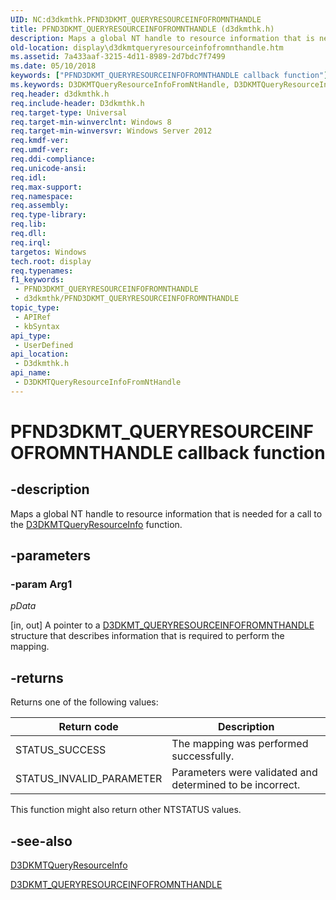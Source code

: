 ```yaml
---
UID: NC:d3dkmthk.PFND3DKMT_QUERYRESOURCEINFOFROMNTHANDLE
title: PFND3DKMT_QUERYRESOURCEINFOFROMNTHANDLE (d3dkmthk.h)
description: Maps a global NT handle to resource information that is needed for a call to the D3DKMTQueryResourceInfo function.
old-location: display\d3dkmtqueryresourceinfofromnthandle.htm
ms.assetid: 7a433aaf-3215-4d11-8989-2d7bdc7f7499
ms.date: 05/10/2018
keywords: ["PFND3DKMT_QUERYRESOURCEINFOFROMNTHANDLE callback function"]
ms.keywords: D3DKMTQueryResourceInfoFromNtHandle, D3DKMTQueryResourceInfoFromNtHandle callback function [Display Devices], PFND3DKMT_QUERYRESOURCEINFOFROMNTHANDLE, PFND3DKMT_QUERYRESOURCEINFOFROMNTHANDLE callback, d3dkmthk/D3DKMTQueryResourceInfoFromNtHandle, display.d3dkmtqueryresourceinfofromnthandle
req.header: d3dkmthk.h
req.include-header: D3dkmthk.h
req.target-type: Universal
req.target-min-winverclnt: Windows 8
req.target-min-winversvr: Windows Server 2012
req.kmdf-ver: 
req.umdf-ver: 
req.ddi-compliance: 
req.unicode-ansi: 
req.idl: 
req.max-support: 
req.namespace: 
req.assembly: 
req.type-library: 
req.lib: 
req.dll: 
req.irql: 
targetos: Windows
tech.root: display
req.typenames: 
f1_keywords:
 - PFND3DKMT_QUERYRESOURCEINFOFROMNTHANDLE
 - d3dkmthk/PFND3DKMT_QUERYRESOURCEINFOFROMNTHANDLE
topic_type:
 - APIRef
 - kbSyntax
api_type:
 - UserDefined
api_location:
 - D3dkmthk.h
api_name:
 - D3DKMTQueryResourceInfoFromNtHandle
---
```


# PFND3DKMT_QUERYRESOURCEINFOFROMNTHANDLE callback function


## -description

Maps a global NT handle  to resource information that is needed for a call to the <a href="https://docs.microsoft.com/windows-hardware/drivers/ddi/d3dkmthk/nf-d3dkmthk-d3dkmtqueryresourceinfo">D3DKMTQueryResourceInfo</a> function.

## -parameters

### -param Arg1

*pData* 

[in, out] A pointer to a <a href="https://docs.microsoft.com/windows-hardware/drivers/ddi/d3dkmthk/ns-d3dkmthk-_d3dkmt_queryresourceinfofromnthandle">D3DKMT_QUERYRESOURCEINFOFROMNTHANDLE</a> structure that describes information that is required to perform the mapping.

## -returns

Returns one of the following values:

|Return code|Description|
|--- |--- |
|STATUS_SUCCESS|The mapping was performed successfully.|
|STATUS_INVALID_PARAMETER|Parameters were validated and determined to be incorrect.|


This function might also return other NTSTATUS values.

## -see-also

<a href="https://docs.microsoft.com/windows-hardware/drivers/ddi/d3dkmthk/nf-d3dkmthk-d3dkmtqueryresourceinfo">D3DKMTQueryResourceInfo</a>



<a href="https://docs.microsoft.com/windows-hardware/drivers/ddi/d3dkmthk/ns-d3dkmthk-_d3dkmt_queryresourceinfofromnthandle">D3DKMT_QUERYRESOURCEINFOFROMNTHANDLE</a>

